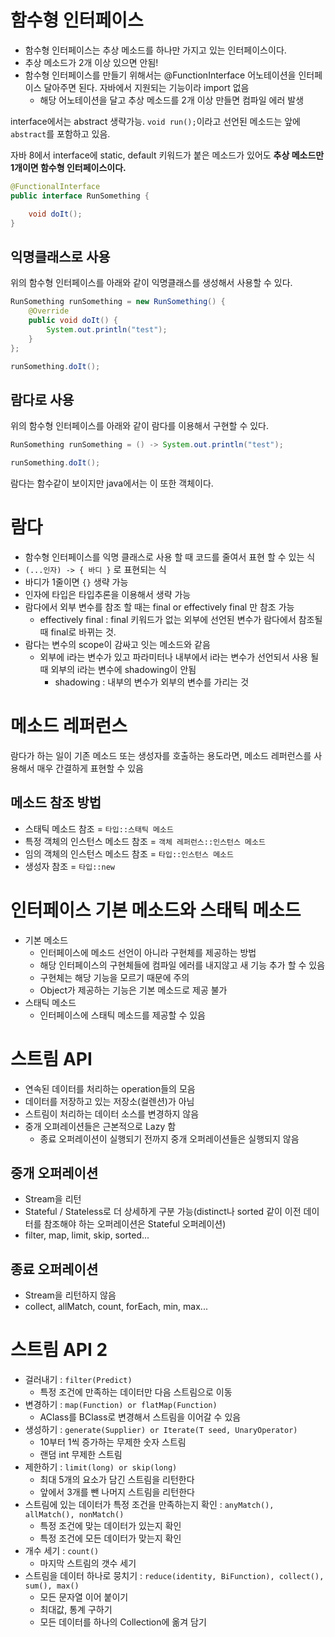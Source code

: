 # 함수형 인터페이스
* 함수형 인터페이스는 추상 메소드를 하나만 가지고 있는 인터페이스이다.
* 추상 메소드가 2개 이상 있으면 안됨!
* 함수형 인터페이스를 만들기 위해서는 @FunctionInterface 어노테이션을 인터페이스 달아주면 된다. 자바에서 지원되는 기능이라 import 없음
    * 해당 어노테이션을 달고 추상 메소드를 2개 이상 만들면 컴파일 에러 발생

interface에서는 abstract 생략가능. `void run();`이라고 선언된 메소드는 앞에 `abstract`를 포함하고 있음.

자바 8에서 interface에 static, default 키워드가 붙은 메소드가 있어도 **추상 메소드만 1개이면 함수형 인터페이스이다.**

```java
@FunctionalInterface
public interface RunSomething {

    void doIt();
}
```


## 익명클래스로 사용
위의 함수형 인터페이스를 아래와 같이 익명클래스를 생성해서 사용할 수 있다.
```java
RunSomething runSomething = new RunSomething() {
    @Override
    public void doIt() {
        System.out.println("test");
    }
};

runSomething.doIt();
```

## 람다로 사용
위의 함수형 인터페이스를 아래와 같이 람다를 이용해서 구현할 수 있다.
```java
RunSomething runSomething = () -> System.out.println("test");

runSomething.doIt();
```
람다는 함수같이 보이지만 java에서는 이 또한 객체이다.

# 람다
* 함수형 인터페이스를 익명 클래스로 사용 할 때 코드를 줄여서 표현 할 수 있는 식
* `(...인자) -> { 바디 }` 로 표현되는 식
* 바디가 1줄이면 `{}` 생략 가능
* 인자에 타입은 타입추론을 이용해서 생략 가능
* 람다에서 외부 변수를 참조 할 때는 final or effectively final 만 참조 가능
    * effectively final : final 키워드가 없는 외부에 선언된 변수가 람다에서 참조될 때 final로 바뀌는 것.
* 람다는 변수의 scope이 감싸고 잇는 메소드와 같음
    + 외부에 i라는 변수가 있고 파라미터나 내부에서 i라는 변수가 선언되서 사용 될 때 외부의 i라는 변수에 shadowing이 안됨
        + shadowing : 내부의 변수가 외부의 변수를 가리는 것

# 메소드 레퍼런스
람다가 하는 일이 기존 메소드 또는 생성자를 호출하는 용도라면, 메소드 레퍼런스를 사용해서 매우 간결하게 표현할 수 있음

## 메소드 참조 방법
* 스태틱 메소드 참조 = `타입::스태틱 메소드`
* 특정 객체의 인스턴스 메소드 참조 = `객체 레퍼런스::인스턴스 메소드`
* 임의 객체의 인스턴스 메소드 참조 = `타입::인스턴스 메소드`
* 생성자 참조 = `타입::new`

# 인터페이스 기본 메소드와 스태틱 메소드
* 기본 메소드
    + 인터페이스에 메소드 선언이 아니라 구현체를 제공하는 방법
    + 해당 인터페이스의 구현체들에 컴파일 에러를 내지않고 새 기능 추가 할 수 있음
    + 구현체는 해당 기능을 모르기 때문에 주의
    + Object가 제공하는 기능은 기본 메소드로 제공 불가
* 스태틱 메소드
    + 인터페이스에 스태틱 메소드를 제공할 수 있음


# 스트림 API
* 연속된 데이터를 처리하는 operation들의 모음
* 데이터를 저장하고 있는 저장소(컬렌션)가 아님
* 스트림이 처리하는 데이터 소스를 변경하지 않음
* 중개 오펴레이션들은 근본적으로 Lazy 함
    * 종료 오퍼레이션이 실행되기 전까지 중개 오퍼레이션들은 실행되지 않음


## 중개 오퍼레이션
* Stream을 리턴
* Stateful / Stateless로 더 상세하게 구분 가능(distinct나 sorted 같이 이전 데이터를 참조해야 하는 오퍼레이션은 Stateful 오퍼레이션)
* filter, map, limit, skip, sorted...

## 종료 오퍼레이션
* Stream을 리턴하지 않음
* collect, allMatch, count, forEach, min, max...


# 스트림 API 2
* 걸러내기 : `filter(Predict)`
    * 특정 조건에 만족하는 데이터만 다음 스트림으로 이동
* 변경하기 : `map(Function) or flatMap(Function)`
    * AClass를 BClass로 변경해서 스트림을 이어갈 수 있음
* 생성하기 : `generate(Supplier) or Iterate(T seed, UnaryOperator)`
    * 10부터 1씩 증가하는 무제한 숫자 스트림
    * 랜덤 int 무제한 스트림
* 제한하기 : `limit(long) or skip(long)`
    * 최대 5개의 요소가 담긴 스트림을 리턴한다
    * 앞에서 3개를 뺀 나머지 스트림을 리턴한다
* 스트림에 있는 데이터가 특정 조건을 만족하는지 확인 : `anyMatch(), allMatch(), nonMatch()`
    * 특정 조건에 맞는 데이터가 있는지 확인
    * 특정 조건에 모든 데이터가 맞는지 확인
* 개수 세기 : `count()`
    * 마지막 스트림의 갯수 세기
* 스트림을 데이터 하나로 뭉치기 : `reduce(identity, BiFunction), collect(), sum(), max()`
    * 모든 문자열 이어 붙이기
    * 최대값, 통계 구하기
    * 모든 데이터를 하나의 Collection에 옮겨 담기
